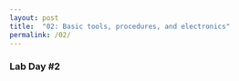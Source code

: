 ```yaml
---
layout: post
title:  "02: Basic tools, procedures, and electronics"
permalink: /02/
---
```


### **Lab Day #2** 